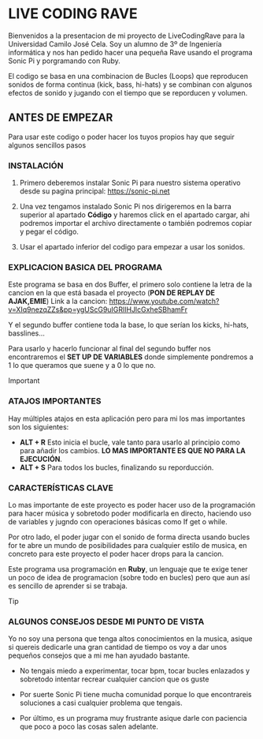 # LIVE CODING RAVE
Bienvenidos a la presentacion de mi proyecto de LiveCodingRave para la Universidad Camilo José Cela. 
Soy un alumno de 3º de Ingeniería informática y nos han pedido hacer una pequeña Rave usando el programa Sonic Pi y porgramando con Ruby.

El codigo se basa en una combinacion de Bucles (Loops) que reproducen sonidos de forma continua (kick, bass, hi-hats) y se combinan con algunos efectos de sonido y jugando con el tiempo que se reporducen y volumen.

## ANTES DE EMPEZAR
Para usar este codigo o poder hacer los tuyos propios hay que seguir algunos sencillos pasos

### INSTALACIÓN
  1. Primero deberemos instalar Sonic Pi para nuestro sistema operativo desde su pagina principal: https://sonic-pi.net
     
  2. Una vez tengamos instalado Sonic Pi nos dirigeremos en la barra superior al apartado **Código** y haremos click en el apartado cargar, ahi podremos importar el archivo directamente o también podremos copiar y pegar el código.
    
  3. Usar el apartado inferior del codigo para empezar a usar los sonidos.

### EXPLICACION BASICA DEL PROGRAMA
Este programa se basa en dos Buffer, el primero solo contiene la letra de la cancion en la que está basada el proyecto (**PON DE REPLAY DE AJAK,EMIE**)
Link a la cancion: https://www.youtube.com/watch?v=XIq9nezqZZs&pp=ygUScG9uIGRlIHJlcGxheSBhamFr

Y el segundo buffer contiene toda la base, lo que serían los kicks, hi-hats, basslines...

Para usarlo y hacerlo funcionar al final del segundo buffer nos encontraremos el **SET UP DE VARIABLES** donde simplemente pondremos a 1 lo que queramos que suene y a 0 lo que no.

> [!IMPORTANT] 
> ### ATAJOS IMPORTANTES
> Hay múltiples atajos en esta aplicación pero para mi los mas importantes son los siguientes:
>  - **ALT + R** Esto inicia el bucle, vale tanto para usarlo al principio como para añadir los cambios.
>    **LO MAS IMPORTANTE ES QUE NO PARA LA EJECUCIÓN**.
> - **ALT + S** Para todos los bucles, finalizando su reporducción.

### CARACTERÍSTICAS CLAVE
Lo mas importante de este proyecto es poder hacer uso de la programación para hacer música y sobretodo poder modificarla en directo, haciendo uso de variables y jugndo con operaciones básicas como If get o while.

Por otro lado, el poder jugar con el sonido de forma directa usando bucles for te abre un mundo de posibilidades para cualquier estilo de musica, en concreto para este proyecto el poder hacer drops para la cancion.

Este programa usa programación en **Ruby**, un lenguaje que te exige tener un poco de idea de programacion (sobre todo en bucles) pero que aun así es sencillo de aprender si se trabaja.

> [!TIP]
> ### ALGUNOS CONSEJOS DESDE MI PUNTO DE VISTA
> Yo no soy una persona que tenga altos conocimientos en la musica, asique si quereis dedicarle una gran cantidad de tiempo os voy a dar unos pequeños consejos que a mi me han ayudado bastante.
>   - No tengais miedo a experimentar, tocar bpm, tocar bucles enlazados y sobretodo intentar recrear cualquier cancion que os guste
>     
>   - Por suerte Sonic Pi tiene mucha comunidad porque lo que encontrareis soluciones a casi cualquier problema que tengais.
>
>   - Por último, es un programa muy frustrante asique darle con paciencia que poco a poco las cosas salen adelante.


